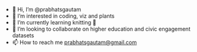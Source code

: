 - 👋 Hi, I’m @prabhatsgautam
- 👀 I’m interested in coding, viz and plants
- 🌱 I’m currently learning knitting :yarn:
- 💞️ I’m looking to collaborate on higher education and civic engagement datasets
- 📫 How to reach me prabhatsgautam@gmail.com

<!---
prabhatsgautam/prabhatsgautam is a ✨ special ✨ repository because its `README.md` (this file) appears on your GitHub profile.
You can click the Preview link to take a look at your changes.
--->
